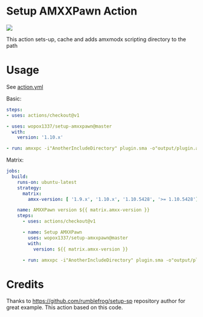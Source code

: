 # Setup AMXXPawn Action

![](https://github.com/wopox1337/setup-amxxpawn/workflows/Main%20Workflow/badge.svg)

This action sets-up, cache and adds amxmodx scripting directory to the path

# Usage

See [action.yml](https://github.com/wopox1337/setup-amxxpawn/blob/master/action.yml)

Basic:

```yaml
steps:
- uses: actions/checkout@v1

- uses: wopox1337/setup-amxxpawn@master
  with:
    version: '1.10.x'

- run: amxxpc -i"AnotherIncludeDirectory" plugin.sma -o"output/plugin.amxx"
```

Matrix:

```yaml
jobs:
  build:
    runs-on: ubuntu-latest
    strategy:
      matrix:
        amxx-version: [ '1.9.x', '1.10.x', '1.10.5428', '>= 1.10.5428']

    name: AMXXPawn version ${{ matrix.amxx-version }}
    steps:
      - uses: actions/checkout@v1

      - name: Setup AMXXPawn
        uses: wopox1337/setup-amxxpawn@master
        with:
          version: ${{ matrix.amxx-version }}

      - run: amxxpc -i"AnotherIncludeDirectory" plugin.sma -o"output/plugin.amxx"
```

# Credits
Thanks to https://github.com/rumblefrog/setup-sp repository author for great example. This action based on this code.